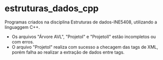 # estruturas_dados_cpp
Programas criados na disciplina Estruturas de dados-INE5408, utilizando a linguaggem C++.
- Os arquivos "Árvore AVL", "ProjetoI" e "ProjetoII" estão incompletos ou com erros.
- O arquivo "ProjetoI" realiza com sucesso a checagem das tags de XML, porém falha ao realizar a extração de dados entre tags.
